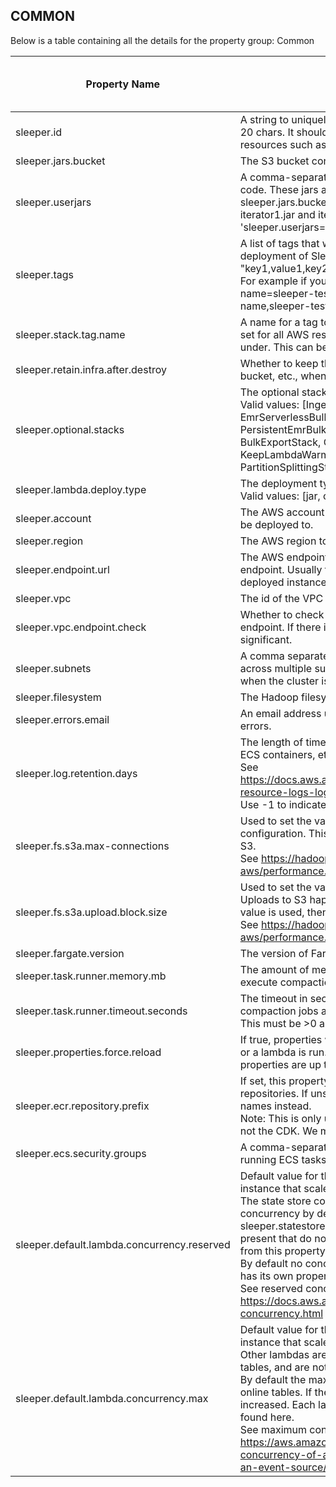 ## COMMON

Below is a table containing all the details for the property group: Common

| Property Name                               | Description                                                                                                                                                                                                                                                                                                                                                                                                                                                                                                                                                                                                                                                                                                 | Default Value                                                                                                                                                                                    | Run CdkDeploy When Changed |
|---------------------------------------------|-------------------------------------------------------------------------------------------------------------------------------------------------------------------------------------------------------------------------------------------------------------------------------------------------------------------------------------------------------------------------------------------------------------------------------------------------------------------------------------------------------------------------------------------------------------------------------------------------------------------------------------------------------------------------------------------------------------|--------------------------------------------------------------------------------------------------------------------------------------------------------------------------------------------------|----------------------------|
| sleeper.id                                  | A string to uniquely identify this deployment. This should be no longer than 20 chars. It should be globally unique as it will be used to name AWS resources such as S3 buckets.                                                                                                                                                                                                                                                                                                                                                                                                                                                                                                                            |                                                                                                                                                                                                  | false                      |
| sleeper.jars.bucket                         | The S3 bucket containing the jar files of the Sleeper components.                                                                                                                                                                                                                                                                                                                                                                                                                                                                                                                                                                                                                                           |                                                                                                                                                                                                  | true                       |
| sleeper.userjars                            | A comma-separated list of the jars containing application specific iterator code. These jars are assumed to be in the bucket given by sleeper.jars.bucket, e.g. if that bucket contains two iterator jars called iterator1.jar and iterator2.jar then the property should be 'sleeper.userjars=iterator1.jar,iterator2.jar'.                                                                                                                                                                                                                                                                                                                                                                                |                                                                                                                                                                                                  | false                      |
| sleeper.tags                                | A list of tags that will automatically be applied to all the resources in this deployment of Sleeper. The list should be in the form "key1,value1,key2,value2,key3,value3,...".<br>For example if you want to add tags of "user=some-user" and "project-name=sleeper-test", then the list should be "user,some-user,project-name,sleeper-test".                                                                                                                                                                                                                                                                                                                                                             |                                                                                                                                                                                                  | true                       |
| sleeper.stack.tag.name                      | A name for a tag to identify the stack that deployed a resource. This will be set for all AWS resources, to the ID of the CDK stack that they are deployed under. This can be used to organise the cost explorer for billing.                                                                                                                                                                                                                                                                                                                                                                                                                                                                               | DeploymentStack                                                                                                                                                                                  | true                       |
| sleeper.retain.infra.after.destroy          | Whether to keep the sleeper table bucket, Dynamo tables, query results bucket, etc., when the instance is destroyed.                                                                                                                                                                                                                                                                                                                                                                                                                                                                                                                                                                                        | true                                                                                                                                                                                             | true                       |
| sleeper.optional.stacks                     | The optional stacks to deploy. Not case sensitive.<br>Valid values: [IngestStack, IngestBatcherStack, EmrServerlessBulkImportStack, EmrBulkImportStack, PersistentEmrBulkImportStack, EksBulkImportStack, EmrStudioStack, BulkExportStack, QueryStack, WebSocketQueryStack, AthenaStack, KeepLambdaWarmStack, CompactionStack, GarbageCollectorStack, PartitionSplittingStack, DashboardStack, TableMetricsStack]                                                                                                                                                                                                                                                                                           | IngestStack,IngestBatcherStack,EmrServerlessBulkImportStack,EmrStudioStack,QueryStack,AthenaStack,CompactionStack,GarbageCollectorStack,PartitionSplittingStack,DashboardStack,TableMetricsStack | true                       |
| sleeper.lambda.deploy.type                  | The deployment type for AWS Lambda. Not case sensitive.<br>Valid values: [jar, container]                                                                                                                                                                                                                                                                                                                                                                                                                                                                                                                                                                                                                   | jar                                                                                                                                                                                              | true                       |
| sleeper.account                             | The AWS account number. This is the AWS account that the instance will be deployed to.                                                                                                                                                                                                                                                                                                                                                                                                                                                                                                                                                                                                                      |                                                                                                                                                                                                  | false                      |
| sleeper.region                              | The AWS region to deploy to.                                                                                                                                                                                                                                                                                                                                                                                                                                                                                                                                                                                                                                                                                |                                                                                                                                                                                                  | false                      |
| sleeper.endpoint.url                        | The AWS endpoint URL. This should only be set for a non-standard service endpoint. Usually this is used to set the URL to LocalStack for a locally deployed instance.                                                                                                                                                                                                                                                                                                                                                                                                                                                                                                                                       |                                                                                                                                                                                                  | false                      |
| sleeper.vpc                                 | The id of the VPC to deploy to.                                                                                                                                                                                                                                                                                                                                                                                                                                                                                                                                                                                                                                                                             |                                                                                                                                                                                                  | false                      |
| sleeper.vpc.endpoint.check                  | Whether to check that the VPC that the instance is deployed to has an S3 endpoint. If there is no S3 endpoint then the NAT costs can be very significant.                                                                                                                                                                                                                                                                                                                                                                                                                                                                                                                                                   | true                                                                                                                                                                                             | false                      |
| sleeper.subnets                             | A comma separated list of subnets to deploy to. ECS tasks will be run across multiple subnets. EMR clusters will be deployed in a subnet chosen when the cluster is created.                                                                                                                                                                                                                                                                                                                                                                                                                                                                                                                                |                                                                                                                                                                                                  | false                      |
| sleeper.filesystem                          | The Hadoop filesystem used to connect to S3.                                                                                                                                                                                                                                                                                                                                                                                                                                                                                                                                                                                                                                                                | s3a://                                                                                                                                                                                           | false                      |
| sleeper.errors.email                        | An email address used by the TopicStack to publish SNS notifications of errors.                                                                                                                                                                                                                                                                                                                                                                                                                                                                                                                                                                                                                             |                                                                                                                                                                                                  | true                       |
| sleeper.log.retention.days                  | The length of time in days that CloudWatch logs from lambda functions, ECS containers, etc., are retained.<br>See https://docs.aws.amazon.com/AWSCloudFormation/latest/UserGuide/aws-resource-logs-loggroup.html for valid options.<br>Use -1 to indicate infinite retention.                                                                                                                                                                                                                                                                                                                                                                                                                               | 30                                                                                                                                                                                               | true                       |
| sleeper.fs.s3a.max-connections              | Used to set the value of fs.s3a.connection.maximum on the Hadoop configuration. This controls the maximum number of http connections to S3.<br>See https://hadoop.apache.org/docs/stable/hadoop-aws/tools/hadoop-aws/performance.html                                                                                                                                                                                                                                                                                                                                                                                                                                                                       | 100                                                                                                                                                                                              | false                      |
| sleeper.fs.s3a.upload.block.size            | Used to set the value of fs.s3a.block.size on the Hadoop configuration. Uploads to S3 happen in blocks, and this sets the size of blocks. If a larger value is used, then more data is buffered before the upload begins.<br>See https://hadoop.apache.org/docs/stable/hadoop-aws/tools/hadoop-aws/performance.html                                                                                                                                                                                                                                                                                                                                                                                         | 32M                                                                                                                                                                                              | false                      |
| sleeper.fargate.version                     | The version of Fargate to use.                                                                                                                                                                                                                                                                                                                                                                                                                                                                                                                                                                                                                                                                              | 1.4.0                                                                                                                                                                                            | false                      |
| sleeper.task.runner.memory.mb               | The amount of memory in MB for the lambda that creates ECS tasks to execute compaction and ingest jobs.                                                                                                                                                                                                                                                                                                                                                                                                                                                                                                                                                                                                     | 1024                                                                                                                                                                                             | true                       |
| sleeper.task.runner.timeout.seconds         | The timeout in seconds for the lambda that creates ECS tasks to execute compaction jobs and ingest jobs.<br>This must be >0 and <= 900.                                                                                                                                                                                                                                                                                                                                                                                                                                                                                                                                                                     | 900                                                                                                                                                                                              | true                       |
| sleeper.properties.force.reload             | If true, properties will be reloaded every time a long running job is started or a lambda is run. This will mainly be used in test scenarios to ensure properties are up to date.                                                                                                                                                                                                                                                                                                                                                                                                                                                                                                                           | false                                                                                                                                                                                            | false                      |
| sleeper.ecr.repository.prefix               | If set, this property will be used as a prefix for the names of ECR repositories. If unset, then the instance ID will be used to determine the names instead.<br>Note: This is only used by the deployment scripts to upload Docker images, not the CDK. We may add the ability to use this in the CDK in the future.                                                                                                                                                                                                                                                                                                                                                                                       |                                                                                                                                                                                                  | false                      |
| sleeper.ecs.security.groups                 | A comma-separated list of up to 5 security group IDs to be used when running ECS tasks.                                                                                                                                                                                                                                                                                                                                                                                                                                                                                                                                                                                                                     |                                                                                                                                                                                                  | true                       |
| sleeper.default.lambda.concurrency.reserved | Default value for the reserved concurrency for each lambda in the Sleeper instance that scales according to the number of Sleeper tables.<br>The state store committer lambda is an exception to this, as it has reserved concurrency by default. This is set in the property sleeper.statestore.committer.concurrency.reserved. Other lambdas are present that do not scale by the number of Sleeper tables, and are not set from this property.<br>By default no concurrency is reserved for the lambdas. Each lambda also has its own property that overrides the value found here.<br>See reserved concurrency overview at: https://docs.aws.amazon.com/lambda/latest/dg/configuration-concurrency.html |                                                                                                                                                                                                  | false                      |
| sleeper.default.lambda.concurrency.max      | Default value for the maximum concurrency for each lambda in the Sleeper instance that scales according to the number of Sleeper tables.<br>Other lambdas are present that do not scale by the number of Sleeper tables, and are not set from this property.<br>By default the maximum concurrency is set to 10, which is enough for 10 online tables. If there are more online tables, this number may need to be increased. Each lambda also has its own property that overrides the value found here.<br>See maximum concurrency overview at: https://aws.amazon.com/blogs/compute/introducing-maximum-concurrency-of-aws-lambda-functions-when-using-amazon-sqs-as-an-event-source/                     | 10                                                                                                                                                                                               | false                      |
